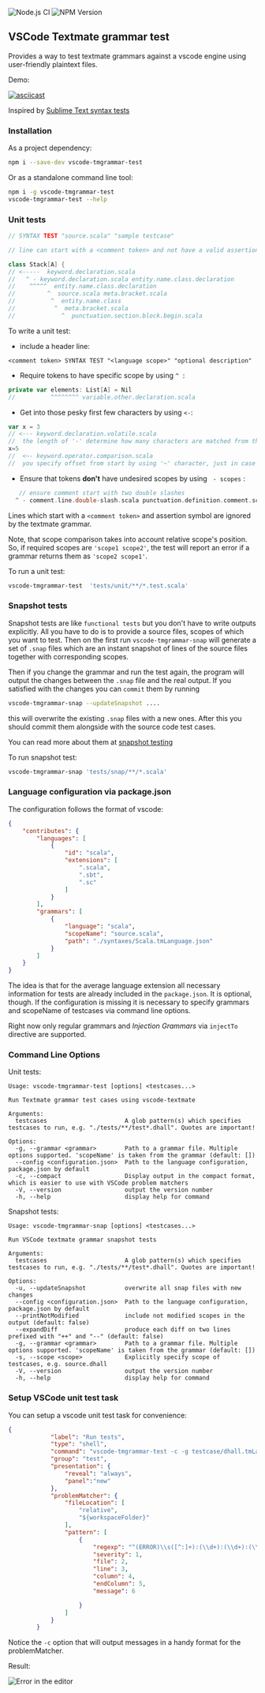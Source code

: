 ![Node.js CI](https://img.shields.io/github/workflow/status/PanAeon/vscode-tmgrammar-test/Node.js%20CI?style=for-the-badge) ![NPM Version](https://img.shields.io/npm/v/vscode-tmgrammar-test?style=for-the-badge)
## VSCode Textmate grammar test


Provides a way to test textmate grammars against a vscode engine using user-friendly plaintext files.

Demo:

[![asciicast](https://asciinema.org/a/QoGS5fPsxDOHl1T43zzmFxJAU.svg)](https://asciinema.org/a/QoGS5fPsxDOHl1T43zzmFxJAU)

Inspired by [Sublime Text syntax tests](https://www.sublimetext.com/docs/3/syntax.html#testing)


### Installation

As a project dependency:

```bash
npm i --save-dev vscode-tmgrammar-test
```

Or as a standalone command line tool:

```bash
npm i -g vscode-tmgrammar-test
vscode-tmgrammar-test --help
```


### Unit tests

```scala
// SYNTAX TEST "source.scala" "sample testcase"

// line can start with a <comment token> and not have a valid assertion

class Stack[A] {
// <-----  keyword.declaration.scala
//   ^ - keyword.declaration.scala entity.name.class.declaration
//    ^^^^^  entity.name.class.declaration
//         ^  source.scala meta.bracket.scala
//          ^  entity.name.class
//           ^  meta.bracket.scala
//             ^  punctuation.section.block.begin.scala
```

To write a unit test:

* include a header line:

```
<comment token> SYNTAX TEST "<language scope>" "optional description"
```

* Require tokens to have specific scope by using `^`&nbsp;&nbsp;:

```scala
private var elements: List[A] = Nil
//          ^^^^^^^^ variable.other.declaration.scala
```

* Get into those pesky first few characters by using `<-`:

```scala
var x = 3
// <--- keyword.declaration.volatile.scala
//  the length of '-' determine how many characters are matched from the start of the line
x=5
//  <~- keyword.operator.comparison.scala
//  you specify offset from start by using '~' character, just in case
```

* Ensure that tokens **don't** have undesired scopes by using&nbsp;&nbsp; `- scopes`&nbsp;:
```scala
   // ensure comment start with two double slashes
  ^ - comment.line.double-slash.scala punctuation.definition.comment.scala
```

Lines which start with a `<comment token>` and assertion symbol are ignored by the textmate grammar.


Note, that scope comparison takes into account relative scope's position.
So, if required scopes are `'scope1 scope2'`, the test will report an error if a grammar returns them as `'scope2 scope1'`.

To run a unit test:
```bash
vscode-tmgrammar-test  'tests/unit/**/*.test.scala'
```


### Snapshot tests
Snapshot tests are like `functional tests` but you don't have to write outputs explicitly.
All you have to do is to provide a source files, scopes of which you want to test. Then on
the first run `vscode-tmgrammar-snap` will generate a set of `.snap` files which are an
instant snapshot of lines of the source files together with corresponding scopes.

Then if you change the grammar and run the test again, the program will output the changes between
the `.snap` file and the real output.
If you satisfied with the changes you can `commit` them by running
```bash
vscode-tmgrammar-snap --updateSnapshot .... 
```
this will overwrite the existing `.snap` files with a new ones.
After this you should commit them alongside with the source code test cases.

You can read more about them at [snapshot testing](https://jestjs.io/docs/en/snapshot-testing)

To run snapshot test:
```bash
vscode-tmgrammar-snap 'tests/snap/**/*.scala'
```

### Language configuration via package.json

The configuration follows the format of vscode:

```json
{
    "contributes": {
        "languages": [
            {
                "id": "scala",
                "extensions": [
                    ".scala",
                    ".sbt",
                    ".sc"
                ]
            }
        ],
        "grammars": [
            {
                "language": "scala",
                "scopeName": "source.scala",
                "path": "./syntaxes/Scala.tmLanguage.json"
            }
        ]
    }
}
```
The idea is that for the average language extension all necessary information for tests are already included in the `package.json`.
It is optional, though. If the configuration is missing it is necessary to specify grammars and scopeName of testcases via command line options.

Right now only regular grammars and *Injection Grammars* via `injectTo` directive are supported.


### Command Line Options

Unit tests:
```
Usage: vscode-tmgrammar-test [options] <testcases...>

Run Textmate grammar test cases using vscode-textmate

Arguments:
  testcases                      A glob pattern(s) which specifies testcases to run, e.g. "./tests/**/test*.dhall". Quotes are important!

Options:
  -g, --grammar <grammar>        Path to a grammar file. Multiple options supported. 'scopeName' is taken from the grammar (default: [])
  --config <configuration.json>  Path to the language configuration, package.json by default
  -c, --compact                  Display output in the compact format, which is easier to use with VSCode problem matchers
  -V, --version                  output the version number
  -h, --help                     display help for command
```

Snapshot tests:
```
Usage: vscode-tmgrammar-snap [options] <testcases...>

Run VSCode textmate grammar snapshot tests

Arguments:
  testcases                      A glob pattern(s) which specifies testcases to run, e.g. "./tests/**/test*.dhall". Quotes are important!

Options:
  -u, --updateSnapshot           overwrite all snap files with new changes
  --config <configuration.json>  Path to the language configuration, package.json by default
  --printNotModified             include not modified scopes in the output (default: false)
  --expandDiff                   produce each diff on two lines prefixed with "++" and "--" (default: false)
  -g, --grammar <grammar>        Path to a grammar file. Multiple options supported. 'scopeName' is taken from the grammar (default: [])
  -s, --scope <scope>            Explicitly specify scope of testcases, e.g. source.dhall
  -V, --version                  output the version number
  -h, --help                     display help for command
```

### Setup VSCode unit test task

You can setup a vscode unit test task for convenience:

```json
{
            "label": "Run tests",
            "type": "shell",
            "command": "vscode-tmgrammar-test -c -g testcase/dhall.tmLanguage.json  \"**/*.dhall\"",
            "group": "test",
            "presentation": {
                "reveal": "always",
                "panel":"new"
            },
            "problemMatcher": {
                "fileLocation": [
                    "relative",
                    "${workspaceFolder}"
                ],
                "pattern": [
                    {
                        "regexp": "^(ERROR)\\s([^:]+):(\\d+):(\\d+):(\\d+)\\s(.*)$",
                        "severity": 1,
                        "file": 2,
                        "line": 3,
                        "column": 4,
                        "endColumn": 5,
                        "message": 6

                    }
                ]
            }
        }
```

Notice the `-c` option that will output messages in a handy format for the problemMatcher.

Result:

![Error in the editor](images/error.in.editor.png?raw=true "Error in the editor")


